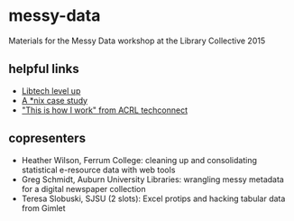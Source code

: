 messy-data
==========

Materials for the Messy Data workshop at the Library Collective 2015

## helpful links

- [Libtech level up](https://github.com/satifice/libtech_level-up)
- [A *nix case study](https://gist.github.com/phette23/a71248765c0f0cfeddd7)
- ["This is how I work" from ACRL techconnect](http://acrl.ala.org/techconnect/?cat=335)

## copresenters

 - Heather Wilson, Ferrum College: cleaning up and consolidating statistical e-resource data with web tools
 - Greg Schmidt, Auburn University Libraries: wrangling messy metadata for a digital newspaper collection
 - Teresa Slobuski, SJSU (2 slots): Excel protips and hacking tabular data from Gimlet
